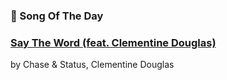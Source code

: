 ### 🎵 Song Of The Day

### [Say The Word (feat. Clementine Douglas)](https://open.spotify.com/track/1jxGhPyCn9SZR9eqrTduja)

by Chase & Status, Clementine Douglas
